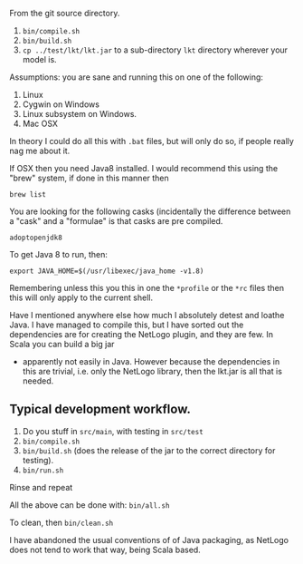 From the git source directory.

1. ``bin/compile.sh``
2. ``bin/build.sh``
3. ``cp ../test/lkt/lkt.jar`` to a sub-directory `lkt` directory wherever your model is.

Assumptions: you are sane and running this on one of the following:

1. Linux
2. Cygwin on Windows
3. Linux subsystem on Windows.
4. Mac OSX

In theory I could do all this with `.bat` files, but will only do so, if people
really nag me about it.

If OSX then you need Java8 installed. I would recommend this using the "brew"
system, if done in this manner then

```
brew list
```

You are looking for the following casks (incidentally the difference between a
"cask" and a "formulae" is that casks are pre compiled.

```
adoptopenjdk8
```

To get Java 8 to run, then:
```
export JAVA_HOME=$(/usr/libexec/java_home -v1.8)
```

Remembering unless this you this in one the `*profile` or the `*rc` files then
this will only apply to the current shell.

Have I mentioned anywhere else how much I absolutely detest and loathe Java. I
have managed to compile this, but I have sorted out the dependencies are for
creating the NetLogo plugin, and they are few. In Scala you can build a big jar
- apparently not easily in Java. However because the dependencies in this are
trivial, i.e. only the NetLogo library, then the lkt.jar is all that is needed.


## Typical development workflow.

1. Do you stuff in `src/main`, with testing in `src/test`
2. `bin/compile.sh`
3. `bin/build.sh` (does the release of the jar to the correct directory for
   testing).
4. `bin/run.sh`

Rinse and repeat

All the above can be done with: `bin/all.sh`

To clean, then `bin/clean.sh`

I have abandoned the usual conventions of of Java packaging, as NetLogo does
not tend to work that way, being Scala based.



